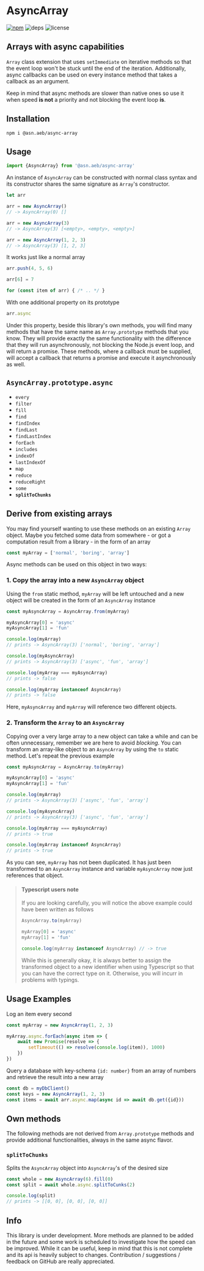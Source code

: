 # AsyncArray
[![npm](https://img.shields.io/badge/npm-1.5.1-blueviolet?style=flat-square)](https://www.npmjs.com/package/@asn.aeb/async-array)
![deps](https://img.shields.io/badge/dependencies-none-brightgreen?style=flat-square)
![license](https://img.shields.io/badge/license-GPL-blue?style=flat-square)
## Arrays with async capabilities
`Array` class extension that uses `setImmediate` on iterative methods 
so that the event loop won't be stuck until the end of the iteration. 
Additionally, async callbacks can be used on every instance method that 
takes a callback as an argument.

Keep in mind that async methods are slower than native ones so use it when 
speed **is not** a priority and not blocking the event loop **is**.
## Installation
```
npm i @asn.aeb/async-array
```
## Usage
```javascript
import {AsyncArray} from '@asn.aeb/async-array'
```
An instance of `AsyncArray` can be constructed with normal class syntax
and its constructor shares the same signature as `Array`'s constructor.
```javascript
let arr

arr = new AsyncArray()
// -> AsyncArray(0) []

arr = new AsyncArray(3) 
// -> AsyncArray(3) [<empty>, <empty>, <empty>]

arr = new AsyncArray(1, 2, 3) 
// -> AsyncArray(3) [1, 2, 3]
```
It works just like a normal array
```javascript
arr.push(4, 5, 6)

arr[6] = 7

for (const item of arr) { /* .. */ }
```
With one additional property on its prototype
```javascript
arr.async
```
Under this property, beside this library's own methods, you will find many methods 
that have the same name as `Array.prototype` methods that you know. 
They will provide exactly the same functionality with the difference 
that they will run asynchronously, not blocking the Node.js event loop, 
and will return a promise. These methods, where a callback must be supplied, 
will accept a callback that returns a promise and execute it asynchronously as well. 

## `AsyncArray.prototype.async`
- `every`
- `filter`
- `fill`
- `find`
- `findIndex`
- `findLast`
- `findLastIndex`
- `forEach`
- `includes`
- `indexOf`
- `lastIndexOf`
- `map`
- `reduce`
- `reduceRight`
- `some`
- **`splitToChunks`**

## Derive from existing arrays
You may find yourself wanting to use these methods on an existing `Array` object. 
Maybe you fetched some data from somewhere - or got a computation result from 
a library - in the form of an array 
```javascript
const myArray = ['normal', 'boring', 'array']
```
Async methods can be used on this object in two ways:
### 1. Copy the array into a new `AsyncArray` object
Using the `from` static method, `myArray` will be left untouched and a new object will be
created in the form of an `AsyncArray` instance
```javascript
const myAsyncArray = AsyncArray.from(myArray)

myAsyncArray[0] = 'async'
myAsyncArray[1] = 'fun'

console.log(myArray)
// prints -> AsyncArray(3) ['normal', 'boring', 'array']

console.log(myAsyncArray)
// prints -> AsyncArray(3) ['async', 'fun', 'array']

console.log(myArray === myAsyncArray)
// prints -> false

console.log(myArray instanceof AsyncArray)
// prints -> false
```
Here, `myAsyncArray` and `myArray` will reference two different objects.
### 2. Transform the `Array` to an `AsyncArray`
Copying over a very large array to a new object can take a while and can be often unnecessary, 
remember we are here to avoid *blocking*. You can transform an array-like object to an `AsyncArray`
by using the `to` static method. Let's repeat the previous example
```javascript
const myAsyncArray = AsyncArray.to(myArray)

myAsyncArray[0] = 'async'
myAsyncArray[1] = 'fun'

console.log(myArray)
// prints -> AsyncArray(3) ['async', 'fun', 'array']

console.log(myAsyncArray)
// prints -> AsyncArray(3) ['async', 'fun', 'array']

console.log(myArray === myAsyncArray)
// prints -> true

console.log(myArray instanceof AsyncArray)
// prints -> true
```
As you can see, `myArray` has not been duplicated. It has just been transformed to an
`AsyncArray` instance and variable `myAsyncArray` now just references that object. 

> #### **Typescript users note**
> If you are looking carefully, you will notice the above example could have been written
> as follows
> ```javascript
> AsyncArray.to(myArray)
> 
> myArray[0] = 'async'
> myArray[1] = 'fun'
> 
> console.log(myArray instanceof AsyncArray) // -> true
> ```
> While this is generally okay, it is always better to assign the transformed object
> to a new identifier when using Typescript so that you can have the correct type on it. Otherwise, you will incurr in problems with typings.

## Usage Examples
Log an item every second
```javascript
const myArray = new AsyncArray(1, 2, 3)

myArray.async.forEach(async item => {
    await new Promise(resolve => {
        setTimeout(() => resolve(console.log(item)), 1000)
    })
})
```
Query a database with key-schema `{id: number}` from an array of numbers and retrieve
the result into a new array
```javascript
const db = myDbClient()
const keys = new AsyncArray(1, 2, 3)
const items = await arr.async.map(async id => await db.get({id}))
```
## Own methods
The following methods are not derived from `Array.prototype` methods and provide additional
functionalities, always in the same async flavor.
### `splitToChunks`
Splits the `AsyncArray` object into `AsyncArray`'s of the desired size
```javascript
const whole = new AsyncArray(6).fill(0)
const split = await whole.async.splitToCunks(2)

console.log(split)
// prints -> [[0, 0], [0, 0], [0, 0]]
```

## Info
This library is under development. More methods are planned to be added in the future and
some work is scheduled to investigate how the speed can be improved. 
While it can be useful, keep in mind that this is not complete and its api is heavily subject to changes.
Contribution / suggestions / feedback on GitHub are really appreciated. 




